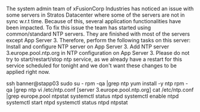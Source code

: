 The system admin team of xFusionCorp Industries has noticed an issue with some servers in Stratos Datacenter where some of the servers are not in sync w.r.t time. Because of this, several application functionalities have been impacted. To fix this issue the team has started using common/standard NTP servers. They are finished with most of the servers except App Server 3. Therefore, perform the following tasks on this server:
Install and configure NTP server on App Server 3.
Add NTP server 3.europe.pool.ntp.org in NTP configuration on App Server 3.
Please do not try to start/restart/stop ntp service, as we already have a restart for this service scheduled for tonight and we don't want these changes to be applied right now.

ssh banner@stapp03
sudo su -
rpm -qa |grep ntp
yum install -y ntp
rpm -qa |grep ntp
vi /etc/ntp.conf
[server 3.europe.pool.ntp.org]
cat /etc/ntp.conf |grep europe.pool
ntpstat
systemctl status ntpd
systemctl enable ntpd
systemctl start  ntpd
systemctl status ntpd
ntpstat